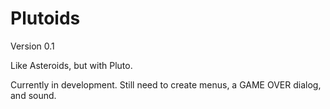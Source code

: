 # Plutoids

Version 0.1

Like Asteroids, but with Pluto.

Currently in development. Still need to create menus, a GAME OVER dialog, and sound.